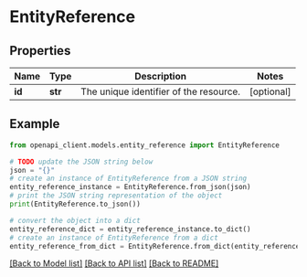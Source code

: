 # EntityReference


## Properties

Name | Type | Description | Notes
------------ | ------------- | ------------- | -------------
**id** | **str** | The unique identifier of the resource. | [optional] 

## Example

```python
from openapi_client.models.entity_reference import EntityReference

# TODO update the JSON string below
json = "{}"
# create an instance of EntityReference from a JSON string
entity_reference_instance = EntityReference.from_json(json)
# print the JSON string representation of the object
print(EntityReference.to_json())

# convert the object into a dict
entity_reference_dict = entity_reference_instance.to_dict()
# create an instance of EntityReference from a dict
entity_reference_from_dict = EntityReference.from_dict(entity_reference_dict)
```
[[Back to Model list]](../README.md#documentation-for-models) [[Back to API list]](../README.md#documentation-for-api-endpoints) [[Back to README]](../README.md)


